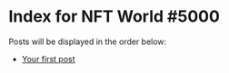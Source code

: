 # Index for NFT World #5000
Posts will be displayed in the order below:

- [Your first post](./001-first.md)

